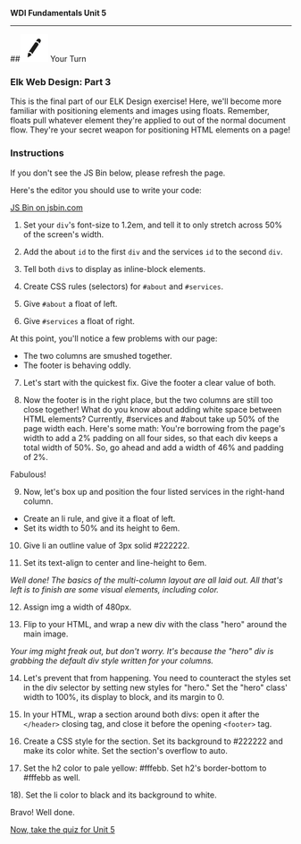 **WDI Fundamentals Unit 5**

---

##![Your Turn](../assets/exercise.png) Your Turn

### Elk Web Design: Part 3

This is the final part of our ELK Design exercise! Here, we'll become more familiar with positioning elements and images using floats. Remember, floats pull whatever element they're applied to out of the normal document flow. They're your secret weapon for positioning HTML elements on a page!

### Instructions
If you don't see the JS Bin below, please refresh the page.

Here's the editor you should use to write your code:

<a class="jsbin-embed" href="http://jsbin.com/luzubuy/embed?html,css,outputheight=600px">JS Bin on jsbin.com</a><script src="http://static.jsbin.com/js/embed.min.js?3.35.12"></script>

1) Set your `div`'s font-size to 1.2em, and tell it to only stretch across 50% of the screen's width.

2) Add the about `id` to the first `div` and the services `id` to the second `div`.

3) Tell both `div`s to display as inline-block elements.

4) Create CSS rules (selectors) for `#about` and `#services`.

5) Give `#about` a float of left.

6) Give `#services` a float of right.

At this point, you'll notice a few problems with our page:
* The two columns are smushed together.
* The footer is behaving oddly.

7) Let's start with the quickest fix. Give the footer a clear value of both.

8) Now the footer is in the right place, but the two columns are still too close together! What do you know about adding white space between HTML elements? Currently, #services and #about take up 50% of the page width each. Here's some math: You're borrowing from the page's width to add a 2% padding on all four sides, so that each div keeps a total width of 50%. So, go ahead and add a width of 46% and padding of 2%.

Fabulous!

9) Now, let's box up and position the four listed services in the right-hand column.

  * Create an li rule, and give it a float of left.
  * Set its width to 50% and its height to 6em.

10) Give li an outline value of 3px solid #222222.

11) Set its text-align to center and line-height to 6em.

*Well done! The basics of the multi-column layout are all laid out. All that's left is to finish are some visual elements, including color.*

12) Assign img a width of 480px.

13) Flip to your HTML, and wrap a new div with the class "hero" around the main image.

*Your img might freak out, but don't worry. It's because the "hero" div is grabbing the default div style written for your columns.*

14) Let's prevent that from happening. You need to counteract the styles set in the div selector by setting new styles for "hero." Set the "hero" class' width to 100%, its display to block, and its margin to 0.

15) In your HTML, wrap a section around both divs: open it after the `</header>` closing tag, and close it before the opening `<footer>` tag.

16) Create a CSS style for the section. Set its background to #222222 and make its color white. Set the section's overflow to auto.

17) Set the h2 color to pale yellow: #fffebb. Set h2's border-bottom to #fffebb as well.

18). Set the li color to black and its background to white.

Bravo! Well done.

[Now, take the quiz for Unit 5](10_quiz.md)
